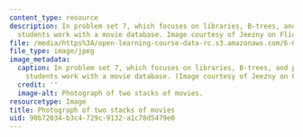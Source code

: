 ```yaml
---
content_type: resource
description: In problem set 7, which focuses on libraries, B-trees, and priority queues,
  students work with a movie database. Image courtesy of Jeezny on Flickr.
file: /media/https%3A/open-learning-course-data-rc.s3.amazonaws.com/6-087-practical-programming-in-c-january-iap-2010/90b72034b3c4729c9132a1c78d5479e0_6-087iap10-th.jpg
file_type: image/jpeg
image_metadata:
  caption: In problem set 7, which focuses on libraries, B-trees, and priority queues,
    students work with a movie database. (Image courtesy of Jeezny on Flickr.)
  credit: ''
  image-alt: Photograph of two stacks of movies.
resourcetype: Image
title: Photograph of two stacks of movies
uid: 90b72034-b3c4-729c-9132-a1c78d5479e0
---
```

